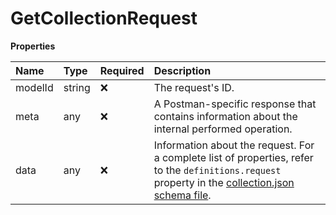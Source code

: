 # GetCollectionRequest

**Properties**

| Name    | Type   | Required | Description                                                                                                                                                                                                                     |
| :------ | :----- | :------- | :------------------------------------------------------------------------------------------------------------------------------------------------------------------------------------------------------------------------------ |
| modelId | string | ❌       | The request's ID.                                                                                                                                                                                                               |
| meta    | any    | ❌       | A Postman-specific response that contains information about the internal performed operation.                                                                                                                                   |
| data    | any    | ❌       | Information about the request. For a complete list of properties, refer to the `definitions.request` property in the [collection.json schema file](https://schema.postman.com/collection/json/v1.0.0/draft-07/collection.json). |

<!-- This file was generated by liblab | https://liblab.com/ -->
